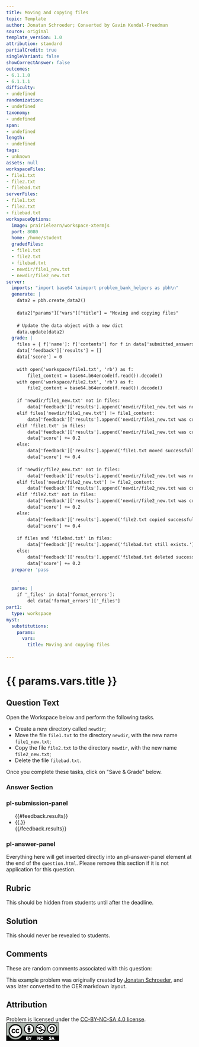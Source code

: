 ```yaml
---
title: Moving and copying files
topic: Template
author: Jonatan Schroeder; Converted by Gavin Kendal-Freedman
source: original
template_version: 1.0
attribution: standard
partialCredit: true
singleVariant: false
showCorrectAnswer: false
outcomes:
- 6.1.1.0
- 6.1.1.1
difficulty:
- undefined
randomization:
- undefined
taxonomy:
- undefined
span:
- undefined
length:
- undefined
tags:
- unknown
assets: null
workspaceFiles:
- file1.txt
- file2.txt
- filebad.txt
serverFiles:
- file1.txt
- file2.txt
- filebad.txt
workspaceOptions:
  image: prairielearn/workspace-xtermjs
  port: 8080
  home: /home/student
  gradedFiles:
  - file1.txt
  - file2.txt
  - filebad.txt
  - newdir/file1_new.txt
  - newdir/file2_new.txt
server:
  imports: "import base64 \nimport problem_bank_helpers as pbh\n"
  generate: |
    data2 = pbh.create_data2()

    data2["params"]["vars"]["title"] = "Moving and copying files"

    # Update the data object with a new dict
    data.update(data2)
  grade: |
    files = { f['name']: f['contents'] for f in data['submitted_answers'].get('_files', []) }
    data['feedback']['results'] = []
    data['score'] = 0

    with open('workspace/file1.txt', 'rb') as f:
        file1_content = base64.b64encode(f.read()).decode()
    with open('workspace/file2.txt', 'rb') as f:
        file2_content = base64.b64encode(f.read()).decode()

    if 'newdir/file1_new.txt' not in files:
        data['feedback']['results'].append('newdir/file1_new.txt was not created.')
    elif files['newdir/file1_new.txt'] != file1_content:
        data['feedback']['results'].append('newdir/file1_new.txt was created, but it is not based on file1.txt.')
    elif 'file1.txt' in files:
        data['feedback']['results'].append('newdir/file1_new.txt was created properly, but the old file still exists.')
        data['score'] += 0.2
    else:
        data['feedback']['results'].append('file1.txt moved successfully.')
        data['score'] += 0.4

    if 'newdir/file2_new.txt' not in files:
        data['feedback']['results'].append('newdir/file2_new.txt was not created.')
    elif files['newdir/file2_new.txt'] != file2_content:
        data['feedback']['results'].append('newdir/file2_new.txt was created, but it is not based on file2.txt.')
    elif 'file2.txt' not in files:
        data['feedback']['results'].append('newdir/file2_new.txt was created properly, but the old file no longer exists.')
        data['score'] += 0.2
    else:
        data['feedback']['results'].append('file2.txt copied successfully.')
        data['score'] += 0.4

    if files and 'filebad.txt' in files:
        data['feedback']['results'].append('filebad.txt still exists.')
    else:
        data['feedback']['results'].append('filebad.txt deleted successfully.')
        data['score'] += 0.2
  prepare: 'pass

    '
  parse: |
    if '_files' in data['format_errors']:
        del data['format_errors']['_files']
part1:
  type: workspace
myst:
  substitutions:
    params:
      vars:
        title: Moving and copying files

---
```

# {{ params.vars.title }}

## Question Text

Open the Workspace below and perform the following tasks.

- Create a new directory called `newdir`;
- Move the file `file1.txt` to the directory `newdir`, with the new name `file1_new.txt`;
- Copy the file `file2.txt` to the directory `newdir`, with the new name `file2_new.txt`;
- Delete the file `filebad.txt`.

Once you complete these tasks, click on "Save & Grade" below.

### Answer Section

### pl-submission-panel

<ul>
  {{#feedback.results}}
  <li>{{.}}</li>
  {{/feedback.results}}
</ul>

<!-- Everything here will get inserted directly into the pl-submission-panel element at the end of the `question.html`.
Please remove this section if it is not application for this question. -->

### pl-answer-panel

Everything here will get inserted directly into an pl-answer-panel element at the end of the `question.html`.
Please remove this section if it is not application for this question.

## Rubric

This should be hidden from students until after the deadline.

## Solution

This should never be revealed to students.

## Comments

These are random comments associated with this question:

This example problem was originally created by [Jonatan Schroeder](https://www.cs.ubc.ca/people/jonatan-schroeder), and was later converted to the OER markdown layout.

## Attribution

Problem is licensed under the [CC-BY-NC-SA 4.0 license](https://creativecommons.org/licenses/by-nc-sa/4.0/).<br> ![The Creative Commons 4.0 license requiring attribution-BY, non-commercial-NC, and share-alike-SA license.](https://raw.githubusercontent.com/firasm/bits/master/by-nc-sa.png)
